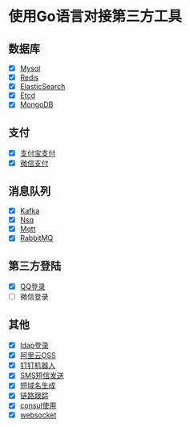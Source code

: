 # 使用Go语言对接第三方工具

## 数据库
- [x] [Mysql](mysql)
- [x] [Redis](redis)
- [x] [ElasticSearch](elasticsearch)
- [x] [Etcd](etcd)
- [x] [MongoDB](mongodb)
## 支付
- [x] [支付宝支付](alipay)
- [x] [微信支付](weixin)

## 消息队列
- [x] [Kafka](kafka)
- [x] [Nsq](nsq)
- [x] [Mqtt](mqtt)
- [x] [RabbitMQ](rabbitmq)

## 第三方登陆
- [x] [QQ登录](qq)
- [ ] 微信登录

## 其他
- [x] [ldap登录](ldap)
- [x] [阿里云OSS](oss)
- [x] [钉钉机器人](robot)
- [x] [SMS短信发送](sms)
- [x] [短域名生成](shortdomain)
- [x] [链路跟踪](trace)
- [x] [consul使用](consul)
- [x] [websocket](websocket)